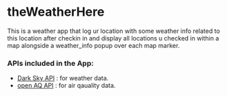 # theWeatherHere
This is a weather app that log ur location with some weather info related to this location after checkin in and display all locations u checked in within a map alongside a weather_info popup over each map marker.

### APIs included in the App:
  - [Dark Sky API](https://darksky.net/dev) : for weather data.
  -  [open AQ API](https://openaq.org/) : for air qauality data.
